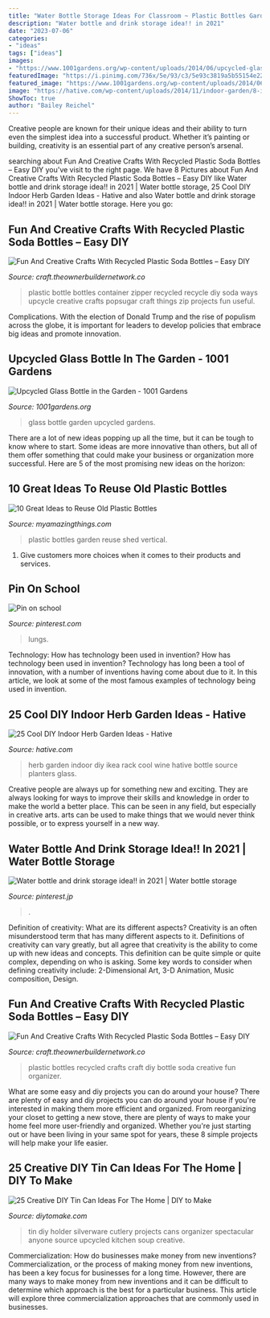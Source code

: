 ```yaml
---
title: "Water Bottle Storage Ideas For Classroom ~ Plastic Bottles Garden Reuse Shed Vertical"
description: "Water bottle and drink storage idea!! in 2021"
date: "2023-07-06"
categories:
- "ideas"
tags: ["ideas"]
images:
- "https://www.1001gardens.org/wp-content/uploads/2014/06/upcycled-glass.jpg"
featuredImage: "https://i.pinimg.com/736x/5e/93/c3/5e93c3819a5b55154e22166bfe0c1b32.jpg"
featured_image: "https://www.1001gardens.org/wp-content/uploads/2014/06/upcycled-glass.jpg"
image: "https://hative.com/wp-content/uploads/2014/11/indoor-garden/8-indoor-herb-garden-ikea-wine-rack.jpg"
ShowToc: true
author: "Bailey Reichel"
---
```



Creative people are known for their unique ideas and their ability to turn even the simplest idea into a successful product. Whether it’s painting or building, creativity is an essential part of any creative person’s arsenal.

	

		
searching about Fun And Creative Crafts With Recycled Plastic Soda Bottles – Easy DIY you've visit to the right page. We have 8 Pictures about Fun And Creative Crafts With Recycled Plastic Soda Bottles – Easy DIY like Water bottle and drink storage idea!! in 2021 | Water bottle storage, 25 Cool DIY Indoor Herb Garden Ideas - Hative and also Water bottle and drink storage idea!! in 2021 | Water bottle storage. Here you go:
		
    
## Fun And Creative Crafts With Recycled Plastic Soda Bottles – Easy DIY

<img loading=lazy src="https://craft.theownerbuildernetwork.co/files/2015/04/Plastic-Bottle-Ideas008.jpg" onerror="this.onerror=null;this.src='https://tse3.mm.bing.net/th?id=OIP.zWJNjTt_qZkFntwnE7qntAHaHa&amp;pid=15.1';" alt="Fun And Creative Crafts With Recycled Plastic Soda Bottles – Easy DIY">

_Source: craft.theownerbuildernetwork.co_

>plastic bottle bottles container zipper recycled recycle diy soda ways upcycle creative crafts popsugar craft things zip projects fun useful. 

	

Complications. With the election of Donald Trump and the rise of populism across the globe, it is important for leaders to develop policies that embrace big ideas and promote innovation.

    
## Upcycled Glass Bottle In The Garden - 1001 Gardens

<img loading=lazy src="https://www.1001gardens.org/wp-content/uploads/2014/06/upcycled-glass.jpg" onerror="this.onerror=null;this.src='https://tse3.mm.bing.net/th?id=OIP.DIxg9XS7wwjKKSaWgcZxHQHaQ1&amp;pid=15.1';" alt="Upcycled Glass Bottle in the Garden - 1001 Gardens">

_Source: 1001gardens.org_

>glass bottle garden upcycled gardens. 

	

There are a lot of new ideas popping up all the time, but it can be tough to know where to start. Some ideas are more innovative than others, but all of them offer something that could make your business or organization more successful. Here are 5 of the most promising new ideas on the horizon: 

    
## 10 Great Ideas To Reuse Old Plastic Bottles

<img loading=lazy src="http://myamazingthings.com/wp-content/uploads/2017/02/diy1-1.jpg" onerror="this.onerror=null;this.src='https://tse1.mm.bing.net/th?id=OIP.XuxTrLAPppIEHipx6pdxoQHaJ0&amp;pid=15.1';" alt="10 Great Ideas to Reuse Old Plastic Bottles">

_Source: myamazingthings.com_

>plastic bottles garden reuse shed vertical. 

	

1. Give customers more choices when it comes to their products and services.

    
## Pin On School

<img loading=lazy src="https://i.pinimg.com/736x/5e/93/c3/5e93c3819a5b55154e22166bfe0c1b32.jpg" onerror="this.onerror=null;this.src='https://tse3.mm.bing.net/th?id=OIP.JzFcY5zlRNcpTHzMciOMUQHaD4&amp;pid=15.1';" alt="Pin on school">

_Source: pinterest.com_

>lungs. 

	

Technology: How has technology been used in invention?
How has technology been used in invention? Technology has long been a tool of innovation, with a number of inventions having come about due to it. In this article, we look at some of the most famous examples of technology being used in invention.

    
## 25 Cool DIY Indoor Herb Garden Ideas - Hative

<img loading=lazy src="https://hative.com/wp-content/uploads/2014/11/indoor-garden/8-indoor-herb-garden-ikea-wine-rack.jpg" onerror="this.onerror=null;this.src='https://tse4.mm.bing.net/th?id=OIP.9tzui6D6x4a6r54zKx9KoAHaLD&amp;pid=15.1';" alt="25 Cool DIY Indoor Herb Garden Ideas - Hative">

_Source: hative.com_

>herb garden indoor diy ikea rack cool wine hative bottle source planters glass. 

	

Creative people are always up for something new and exciting. They are always looking for ways to improve their skills and knowledge in order to make the world a better place. This can be seen in any field, but especially in creative arts. arts can be used to make things that we would never think possible, or to express yourself in a new way.

    
## Water Bottle And Drink Storage Idea!! In 2021 | Water Bottle Storage

<img loading=lazy src="https://i.pinimg.com/736x/4c/e7/03/4ce703e85fa8432516b4687086de80e4.jpg" onerror="this.onerror=null;this.src='https://tse2.mm.bing.net/th?id=OIP.DHaT1Dq76-kmeZ-QvksYuQHaJ4&amp;pid=15.1';" alt="Water bottle and drink storage idea!! in 2021 | Water bottle storage">

_Source: pinterest.jp_

>. 

	

Definition of creativity: What are its different aspects?
Creativity is an often misunderstood term that has many different aspects to it. Definitions of creativity can vary greatly, but all agree that creativity is the ability to come up with new ideas and concepts. This definition can be quite simple or quite complex, depending on who is asking. Some key words to consider when defining creativity include: 2-Dimensional Art, 3-D Animation, Music composition, Design.

    
## Fun And Creative Crafts With Recycled Plastic Soda Bottles – Easy DIY

<img loading=lazy src="https://craft.theownerbuildernetwork.co/files/2015/04/Plastic-Bottle-Ideas006.jpg" onerror="this.onerror=null;this.src='https://tse1.mm.bing.net/th?id=OIP.HGmixYqLTdXLvrIOqjLB1wHaFq&amp;pid=15.1';" alt="Fun And Creative Crafts With Recycled Plastic Soda Bottles – Easy DIY">

_Source: craft.theownerbuildernetwork.co_

>plastic bottles recycled crafts craft diy bottle soda creative fun organizer. 

	

What are some easy and diy projects you can do around your house?
There are plenty of easy and diy projects you can do around your house if you're interested in making them more efficient and organized. From reorganizing your closet to getting a new stove, there are plenty of ways to make your home feel more user-friendly and organized. Whether you're just starting out or have been living in your same spot for years, these 8 simple projects will help make your life easier.

    
## 25 Creative DIY Tin Can Ideas For The Home | DIY To Make

<img loading=lazy src="http://www.diytomake.com/wp-content/uploads/2016/08/Cans-and-Wood-Cutlery-Holder.jpg" onerror="this.onerror=null;this.src='https://tse4.mm.bing.net/th?id=OIP.iUOwC1RgBYFVcaY8nMJaLQHaHa&amp;pid=15.1';" alt="25 Creative DIY Tin Can Ideas For The Home | DIY to Make">

_Source: diytomake.com_

>tin diy holder silverware cutlery projects cans organizer spectacular anyone source upcycled kitchen soup creative. 

	

Commercialization: How do businesses make money from new inventions?
Commercialization, or the process of making money from new inventions, has been a key focus for businesses for a long time. However, there are many ways to make money from new inventions and it can be difficult to determine which approach is the best for a particular business. This article will explore three commercialization approaches that are commonly used in businesses.

